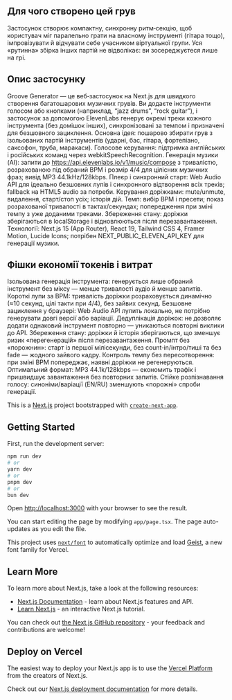 ## Для чого створено цей грув
Застосунок створює компактну, синхронну ритм‑секцію, щоб користувач міг паралельно грати на власному інструменті (гітара тощо), імпровізувати й відчувати себе учасником віртуальної групи. Уся «рутинна» збірка інших партій не відволікає: ви зосереджуєтеся лише на грі.

## Опис застосунку
Groove Generator — це веб‑застосунок на Next.js для швидкого створення багатошарових музичних грувів. Ви додаєте інструменти голосом або кнопками (наприклад, “jazz drums”, “rock guitar”), і застосунок за допомогою ElevenLabs генерує окремі треки кожного інструмента (без домішок інших), синхронізовані за темпом і призначені для безшовного зациклення.
Основна ідея: пошарово збирати грув з ізольованих партій інструментів (ударні, бас, гітара, фортепіано, саксофон, труба, маракаси).
Голосове керування: підтримка англійських і російських команд через webkitSpeechRecognition.
Генерація музики (AI): запити до https://api.elevenlabs.io/v1/music/compose з тривалістю, розрахованою під обраний BPM і розмір 4/4 для цілісних музичних фраз; вивід MP3 44.1kHz/128kbps.
Плеєр і синхронний старт: Web Audio API для ідеально безшовних лупів і синхронного відтворення всіх треків; fallback на HTML5 audio за потреби.
Керування доріжками: mute/unmute, видалення, старт/стоп усіх; історія дій.
Темп: вибір BPM і пресети; показ розрахованої тривалості в тактах/секундах; попередження при зміні темпу з уже доданими треками.
Збереження стану: доріжки зберігаються в localStorage і відновлюються після перезавантаження.
Технології: Next.js 15 (App Router), React 19, Tailwind CSS 4, Framer Motion, Lucide Icons; потрібен NEXT_PUBLIC_ELEVEN_API_KEY для генерації музики.

## Фішки економії токенів і витрат
Ізольована генерація інструмента: генерується лише обраний інструмент без міксу — менше тривалості аудіо й менше запитів.
Короткі лупи за BPM: тривалість доріжки розраховується динамічно (≈10 секунд, цілі такти при 4/4), без зайвих секунд.
Безшовне зациклення у браузері: Web Audio API лупить локально, не потрібно генерувати довгі версії або варіації.
Дедуплікація доріжок: не дозволяє додати однаковий інструмент повторно — уникаються повторні виклики до API.
Збереження стану: доріжки й історія зберігаються, що зменшує ризик «перегенерацій» після перезавантаження.
Промпт без «порожнин»: старт із першої мілісекунди, без count‑in/інтро/тиші та без fade — жодного зайвого кадру.
Контроль темпу без пересотворення: при зміні BPM попереджає, наявні доріжки не регенеруються.
Оптимальний формат: MP3 44.1k/128kbps — економить трафік і пришвидшує завантаження без повторних запитів.
Стійке розпізнавання голосу: синоніми/варіації (EN/RU) зменшують «порожні» спроби генерації.


This is a [Next.js](https://nextjs.org) project bootstrapped with [`create-next-app`](https://nextjs.org/docs/app/api-reference/cli/create-next-app).

## Getting Started

First, run the development server:

```bash
npm run dev
# or
yarn dev
# or
pnpm dev
# or
bun dev
```

Open [http://localhost:3000](http://localhost:3000) with your browser to see the result.

You can start editing the page by modifying `app/page.tsx`. The page auto-updates as you edit the file.

This project uses [`next/font`](https://nextjs.org/docs/app/building-your-application/optimizing/fonts) to automatically optimize and load [Geist](https://vercel.com/font), a new font family for Vercel.

## Learn More

To learn more about Next.js, take a look at the following resources:

- [Next.js Documentation](https://nextjs.org/docs) - learn about Next.js features and API.
- [Learn Next.js](https://nextjs.org/learn) - an interactive Next.js tutorial.

You can check out [the Next.js GitHub repository](https://github.com/vercel/next.js) - your feedback and contributions are welcome!

## Deploy on Vercel

The easiest way to deploy your Next.js app is to use the [Vercel Platform](https://vercel.com/new?utm_medium=default-template&filter=next.js&utm_source=create-next-app&utm_campaign=create-next-app-readme) from the creators of Next.js.

Check out our [Next.js deployment documentation](https://nextjs.org/docs/app/building-your-application/deploying) for more details.

